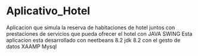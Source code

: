 # Aplicativo_Hotel
Aplicacion que simula la reserva de habitaciones de hotel juntos con prestaciones de servicios que pueda ofrecer el hotel con JAVA SWING
Esta aplicacion esta desarrollado con neetbeans 8.2 jdk 8.2 con el gesto de datos XAAMP Mysql
